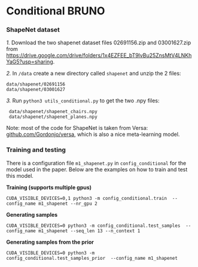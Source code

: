 # Conditional BRUNO

### ShapeNet dataset

   *1.* Download the two shapenet dataset files 02691156.zip and 03001627.zip
   from https://drive.google.com/drive/folders/1x4EZFEE_bT9lvBu25ZnsMtV4LNKhYaG5?usp=sharing.
   
   *2.* In `/data` create a new directory called `shapenet` and unzip the 2 files:
 ```
 data/shapenet/02691156
 data/shapenet/03001627
```

   *3.* Run `python3 utils_conditional.py` to get the two .npy files:
    
```
 data/shapenet/shapenet_chairs.npy
 data/shapenet/shapenet_planes.npy
```  

Note: most of the code for ShapeNet is taken from Versa: [github.com/Gordonjo/versa](https://github.com/Gordonjo/versa), which is also a nice meta-learning model.

### Training and testing

There is a configuration file `m1_shapenet.py` in `config_conditional` for the model used in the paper.
Below are the examples on how to train and test this model.   

**Training (supports multiple gpus)**
```
CUDA_VISIBLE_DEVICES=0,1 python3 -m config_conditional.train  --config_name m1_shapenet --nr_gpu 2
```

**Generating samples**

```
CUDA_VISIBLE_DEVICES=0 python3 -m config_conditional.test_samples  --config_name m1_shapenet --seq_len 13 --n_context 1
```

**Generating samples from the prior**

```
CUDA_VISIBLE_DEVICES=0 python3 -m config_conditional.test_samples_prior  --config_name m1_shapenet
```